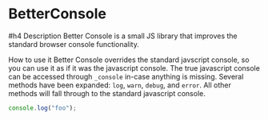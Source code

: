 BetterConsole
=============

#h4 Description 
Better Console is a small JS library that improves the standard browser console functionality.

How to use it
Better Console overrides the standard javscript console, so  you can use it as if it was the javascript console.  The true javascript console can be accessed through `_console` in-case anything is missing.  Several methods have been expanded: `log`, `warn`, `debug`, and `error`.  All other methods will fall through to the standard javascript console.

```javascript
console.log("foo");
```
